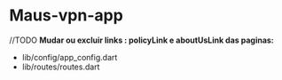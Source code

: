 # Maus-vpn-app

//TODO
**Mudar ou excluir links : policyLink e aboutUsLink das paginas:**

- lib/config/app_config.dart
- lib/routes/routes.dart